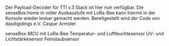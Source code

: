Der Payload-Decoder für TTI v.3 Stack ist hier nun verfügbar. 
Die senseBox:home in voller Ausbaustufe mit LoRa-Bee kann hiermit in der Konsole wieder lesbar gemacht werden.
Bereitgestellt wird der Code von dasdigidings e.V. Caspar Armster

senseBox-MCU mit LoRa-Bee
Temperatur- und Luftfeuchtesensor
UV- und Lichtstärkesensor
Feinstaubsensor

